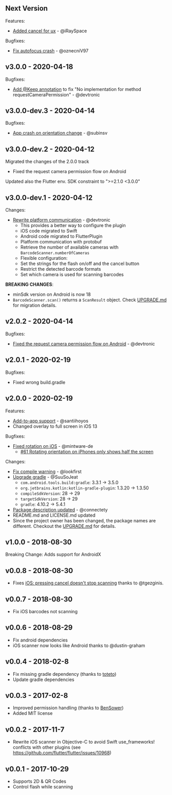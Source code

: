 ## Next Version

Features:
- [Added cancel for ux](https://github.com/mintware-de/flutter_barcode_reader/pull/198) - @iRaySpace

Bugfixes:
- [Fix autofocus crash](https://github.com/mintware-de/flutter_barcode_reader/pull/228) - @oznecniV97

## v3.0.0 - 2020-04-18

Bugfixes:
- [Add @Keep annotation](https://github.com/mintware-de/flutter_barcode_reader/pull/214) to fix "No implementation for method requestCameraPermission" - @devtronic

## v3.0.0-dev.3 - 2020-04-14

Bugfixes:
- [App crash on orientation change](https://github.com/mintware-de/flutter_barcode_reader/pull/209) - @subinsv

## v3.0.0-dev.2 - 2020-04-12

Migrated the changes of the 2.0.0 track 

- Fixed the request camera permission flow on Android

Updated also the Flutter env. SDK constraint to ">=2.1.0 <3.0.0" 

## v3.0.0-dev.1 - 2020-04-12

Changes:
- [Rewrite platform communication](https://github.com/mintware-de/flutter_barcode_reader/pull/185) - @devtronic
  - This provides a better way to configure the plugin
  - iOS code migrated to Swift
  - Android code migrated to FlutterPlugin
  - Platform communication with protobuf
  - Retrieve the number of available cameras with `BarcodeScanner.numberOfCameras`
  - Flexible configuration:
  - Set the strings for the flash on/off and the cancel button
  - Restrict the detected barcode formats
  - Set which camera is used for scanning barcodes

**BREAKING CHANGES**:
- minSdk version on Android is now 18
- `BarcodeScanner.scan()` returns a `ScanResult` object. Check [UPGRADE.md](./UPGRADE.md) for migration details.

## v2.0.2 - 2020-04-14

Bugfixes:
- [Fixed the request camera permission flow on Android](https://github.com/mintware-de/flutter_barcode_reader/pull/186) - @devtronic

## v2.0.1 - 2020-02-19

Bugfixes:
- Fixed wrong build.gradle

## v2.0.0 - 2020-02-19

Features:
- [Add-to-app support](https://github.com/mintware-de/flutter_barcode_reader/pull/168) - @santiihoyos
- Changed overlay to full screen in iOS 13

Bugfixes:
- [Fixed rotation on iOS](https://github.com/mintware-de/flutter_barcode_reader/pull/167) - @mintware-de
  - [#61 Rotating orientation on iPhones only shows half the screen](https://github.com/mintware-de/flutter_barcode_reader/issues/61)

Changes:
- [Fix compile warning](https://github.com/mintware-de/flutter_barcode_reader/pull/127) - @lookfirst
- [Upgrade gradle](https://github.com/mintware-de/flutter_barcode_reader/pull/142) - @SuuSoJeat
  - `com.android.tools.build:gradle`: 3.3.1 -> 3.5.0
  - `org.jetbrains.kotlin:kotlin-gradle-plugin`: 1.3.20 -> 1.3.50
  - `compileSdkVersion`: 28 -> 29
  - `targetSdkVersion`: 28 -> 29
  - `gradle`: 4.10.2 -> 5.4.1
- [Package description updated](https://github.com/mintware-de/flutter_barcode_reader/pull/180) - @connectety
- README.md and LICENSE.md updated
- Since the project owner has been changed, the package names are different. Checkout the [UPGRADE.md](./UPGRADE.md) for details.

## v1.0.0 - 2018-08-30

Breaking Change: Adds support for AndroidX

## v0.0.8 - 2018-08-30

* Fixes [iOS: pressing cancel doesn't stop scanning](https://github.com/mintware-de/flutter_barcode_reader/issues/60) thanks to @tgezginis.

## v0.0.7 - 2018-08-30

* Fix iOS barcodes not scanning

## v0.0.6 - 2018-08-29

* Fix android dependencies
* iOS scanner now looks like Android thanks to @dustin-graham 

## v0.0.4 - 2018-02-8

* Fix missing gradle dependency (thanks to [toteto](https://github.com/mintware-de/flutter_barcode_reader/pull/15))
* Update gradle dependencies

## v0.0.3 - 2017-02-8

* Improved permission handling (thanks to [BenSower](https://github.com/BenSower))
* Added MIT license

## v0.0.2 - 2017-11-7

* Rewrite iOS scanner in Objective-C to avoid Swift use_frameworks! conflicts with other plugins (see https://github.com/flutter/flutter/issues/10968)

## v0.0.1 - 2017-10-29

* Supports 2D & QR Codes
* Control flash while scanning
